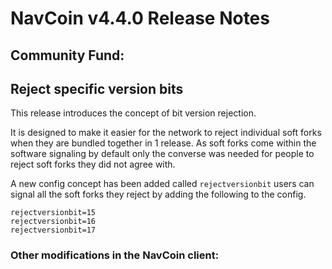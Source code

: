 # NavCoin v4.4.0 Release Notes

## Community Fund:



## Reject specific version bits 
This release introduces the concept of bit version rejection. 

It is designed to make it easier for the network to reject individual soft forks when they are bundled together in 1 release. As soft forks come within the software signaling by default only the converse was needed for people to reject soft forks they did not agree with.

A new config concept has been added called `rejectversionbit`  users can signal all the soft forks they reject by adding the following to the config.

```
rejectversionbit=15
rejectversionbit=16
rejectversionbit=17
```


### Other modifications in the NavCoin client:
